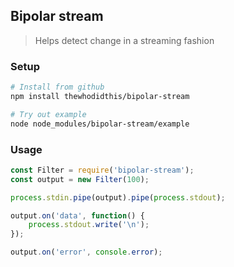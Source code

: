 ## Bipolar stream
> Helps detect change in a streaming fashion

### Setup
```sh
# Install from github
npm install thewhodidthis/bipolar-stream

# Try out example
node node_modules/bipolar-stream/example
```

### Usage
```js
const Filter = require('bipolar-stream');
const output = new Filter(100);

process.stdin.pipe(output).pipe(process.stdout);

output.on('data', function() {
    process.stdout.write('\n');
});

output.on('error', console.error);
```
